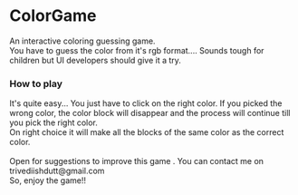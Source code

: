 # ColorGame
An interactive coloring guessing game.<br>
You have to guess the color from it's rgb format.... Sounds tough for children but UI developers should give it a try.<br>
<h3>How to play </h3>
It's quite easy... You just have to click on the right color.
If you picked the wrong color, the color block will disappear and the process will continue till you pick the right color.<br>
On right choice it will make all the blocks of the same color as the correct color.<br>
<br>
Open for suggestions to improve this game . You can contact me on trivediishdutt@gmail.com <br>
So, enjoy the game!!
